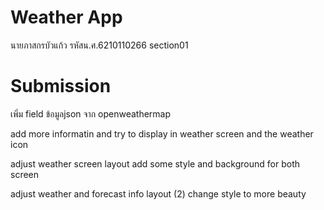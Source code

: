 # Weather App

นายภาสกรบัวแก้ว รหัสน.ศ.6210110266 section01

# Submission

เพิ่ม field ข้อมูลjson จาก openweathermap

add more informatin and try to display in weather screen and the weather icon

adjust weather screen layout add some style and background for both screen

adjust weather and forecast info layout (2) change style to more beauty

